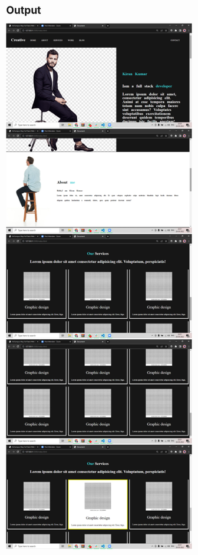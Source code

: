 <h1>Output</h1>
<img src="/Images/Screenshot (78).png" >
<img src="./Images/Screenshot (79).png" >
<img src="./Images/Screenshot (80).png" >
<img src="./Images/Screenshot (81).png" >
<img src="./Images/Screenshot (82).png" >